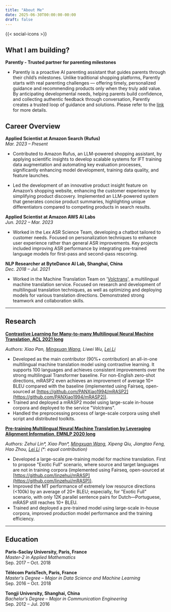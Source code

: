 ```yaml
---
title: "About Me"
date: 2025-06-30T00:00:00-00:00
draft: false
---
```



{{< social-icons >}}

## What I am building?
**Parently - Trusted partner for parenting milestones**
- Parently is a proactive AI parenting assistant that guides parents through their child’s milestones. Unlike traditional shopping platforms, Parently starts with real parenting challenges — offering timely, personalized guidance and recommending products only when they truly add value. By anticipating developmental needs, helping parents build confidence, and collecting authentic feedback through conversation, Parently creates a trusted loop of guidance and solutions. Please refer to the [link](https://drive.google.com/file/d/1YTE3ll5OE5KFRLvWD0c06U536ZHtrRJM/view?usp=drive_link) for more details.

## Career Overview

**Applied Scientist at Amazon Search (Rufus)**  
*Mar. 2023 – Present*  
- Contributed to Amazon Rufus, an LLM-powered shopping assistant, by applying scientific insights to develop scalable systems for IFT training data augmentation and automating key evaluation processes, significantly enhancing model development, training data quality, and feature launches.

- Led the development of an innovative product insight feature on Amazon’s shopping website, enhancing the customer experience by simplifying product discovery. Implemented an LLM-powered system that generates concise product summaries, highlighting unique differentiators compared to competing products in search results.

**Applied Scientist at Amazon AWS AI Labs**  
*Jun. 2022 – Mar. 2023*  
- Worked in the Lex ASR Science Team, developing a chatbot tailored to customer needs. Focused on personalization techniques to enhance user experience rather than general ASR improvements. Key projects included improving ASR performance by integrating pre-trained language models for first-pass and second-pass rescoring.

**NLP Researcher at ByteDance AI Lab, Shanghai, China**  
*Dec. 2018 – Jul. 2021*  
- Worked in the Machine Translation Team on '[Volctrans](https://translate.volcengine.com/)', a multilingual machine translation service. Focused on research and development of multilingual translation techniques, as well as optimizing and deploying models for various translation directions. Demonstrated strong teamwork and collaboration skills.


---

## Research

[**Contrastive Learning for Many-to-many Multilingual Neural Machine Translation, ACL 2021 long**](https://www.google.com/url?sa=t&source=web&rct=j&opi=89978449&url=https://aclanthology.org/2021.acl-long.21/&ved=2ahUKEwiapJmW0LaOAxXeMdAFHcqkLWMQFnoECA4QAQ&usg=AOvVaw0bdW31Aj5TUOZns31Gynmp)

_Authors: Xiao Pan, [Mingxuan Wang](https://mingxuan.github.io/), Liwei Wu, [Lei Li](https://lileicc.github.io/)_  
- Developed as the main contributor (90%+ contribution) an all-in-one multilingual machine translation model using contrastive learning. It supports 100 languages and achieves consistent improvements over the strong multilingual Transformer baseline. For non-English zero-shot directions, mRASP2 even achieves an improvement of average 10+ BLEU compared with the baseline (implemented using Fairseq, open-sourced at [https://github.com/PANXiao1994/mRASP2](https://github.com/PANXiao1994/mRASP2)).
- Trained and deployed a mRASP2 model using large-scale in-house corpora and deployed to the service "Volctrans".
- Handled the preprocessing process of large-scale corpora using shell script and distributed toolkits.

[**Pre-training Multilingual Neural Machine Translation by Leveraging Alignment Information, EMNLP 2020 long**](https://www.google.com/url?sa=t&source=web&rct=j&opi=89978449&url=https://aclanthology.org/2020.emnlp-main.210/&ved=2ahUKEwiIsNmv0LaOAxXeJNAFHXbfIfsQFnoECCkQAQ&usg=AOvVaw1enorPlLOd0tP2fAQA3D4D)

_Authors: Zehui Lin*, Xiao Pan*, [Mingxuan Wang](https://mingxuan.github.io/), Xipeng Qiu, Jiangtao Feng, Hao Zhou, [Lei Li](https://lileicc.github.io/) (*: equal contribution)_  
- Developed a large-scale pre-training model for machine translation. First to propose "Exotic Full" scenario, where source and target languages are not in training corpora (implemented using Fairseq, open-sourced at [https://github.com/linzehui/mRASP](https://github.com/linzehui/mRASP)).
- Improved the MT performance of extremely low resource directions (<100k) by an average of 20+ BLEU; especially, for "Exotic Full" scenario, with only 12K parallel sentence pairs for Dutch—Portuguese, mRASP still reaches 10+ BLEU.
- Trained and deployed a pre-trained model using large-scale in-house corpora, improved production model performance and the training efficiency.

---

## Education

**Paris-Saclay University, Paris, France**  
*Master-2 in Applied Mathematics*  
Sep. 2017 – Oct. 2018

**Télécom ParisTech, Paris, France**  
*Master's Degree – Major in Data Science and Machine Learning*  
Sep. 2016 – Oct. 2018

**Tongji University, Shanghai, China**  
*Bachelor's Degree – Major in Communication Engineering*  
Sep. 2012 – Jul. 2016 